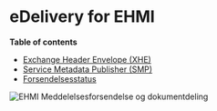 # eDelivery for EHMI

**Table of contents**

- [Exchange Header Envelope (XHE)](/XHE/index.md)
- [Service Metadata Publisher (SMP)](/SMP/index.md)
- [Forsendelsesstatus](/forsendelsesstatus/index.md)

![EHMI Meddelelsesforsendelse og dokumentdeling](/ehmi/assets/images/1_EHMI_Meddelelsesforsendelse_og_dokumentdeling.png)

